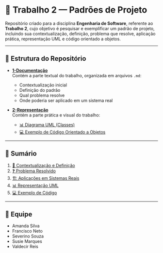 # 📐 Trabalho 2 — Padrões de Projeto  

Repositório criado para a disciplina **Engenharia de Software**, referente ao **Trabalho 2**, cujo objetivo é pesquisar e exemplificar um padrão de projeto, incluindo sua contextualização, definição, problema que resolve, aplicação prática, representação UML e código orientado a objetos.  

---

## 📂 Estrutura do Repositório  

- **[1-Documentação](./1-Documentação)**  
  Contém a parte textual do trabalho, organizada em arquivos `.md`:  
  - Contextualização inicial  
  - Definição do padrão  
  - Qual problema resolve  
  - Onde poderia ser aplicado em um sistema real  

- **[2-Representação](./2-Representação)**  
  Contém a parte prática e visual do trabalho:  
  - [📊 Diagrama UML (Classes)](./2-Representação/classes.md)  
  - [💻 Exemplo de Código Orientado a Objetos](./2-Representação/código.md)  

---

## 📑 Sumário  

1. [📘 Contextualização e Definição](./1-Documentação)  
2. [❓ Problema Resolvido](./1-Documentação)  
3. [🏗 Aplicações em Sistemas Reais](./1-Documentação)  
4. [📊 Representação UML](./2-Representação/classes.md)  
5. [💻 Exemplo de Código](./2-Representação/código.md)  

---

## 👥 Equipe  

- Amanda Silva
- Francisco Neto  
- Severino Souza  
- Susie Marques
- Valdecir Reis
